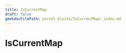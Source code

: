 ```yaml
---
title: IsCurrentMap
draft: false
geekdocFilePath: portal_blocks/IsCurrentMap/_index.md
---
```

# IsCurrentMap
